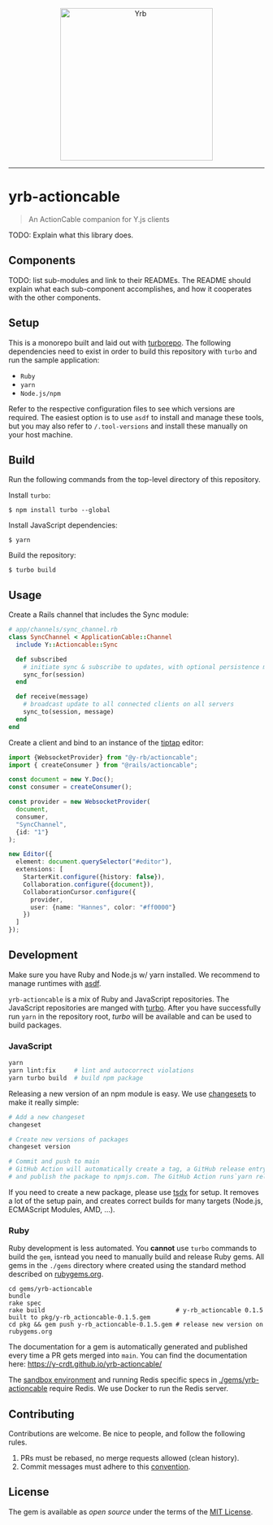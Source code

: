 <p align="center">
  <img alt="Yrb" src="./docs/assets/logo.png" width="300" />
</p>

---

# yrb-actioncable

> An ActionCable companion for Y.js clients

TODO: Explain what this library does.

## Components

TODO: list sub-modules and link to their READMEs. The README should explain what
each sub-component accomplishes, and how it cooperates with the other components.

## Setup

This is a monorepo built and laid out with [turborepo](https://turbo.build).
The following dependencies need to exist in order to build this repository
with `turbo` and run the sample application:

- `Ruby`
- `yarn`
- `Node.js/npm`

Refer to the respective configuration files to see which versions are required.
The easiest option is to use `asdf` to install and manage these tools, but you
may also refer to `/.tool-versions` and install these manually on your host machine.

## Build

Run the following commands from the top-level directory of this repository.

Install `turbo`:

```shell
$ npm install turbo --global
```

Install JavaScript dependencies:

```shell
$ yarn
```

Build the repository:

```shell
$ turbo build
```

## Usage

Create a Rails channel that includes the Sync module:

```ruby
# app/channels/sync_channel.rb
class SyncChannel < ApplicationCable::Channel
  include Y::Actioncable::Sync

  def subscribed
    # initiate sync & subscribe to updates, with optional persistence mechanism
    sync_for(session)
  end

  def receive(message)
    # broadcast update to all connected clients on all servers
    sync_to(session, message)
  end
end
```

Create a client and bind to an instance of the [tiptap](https://tiptap.dev/)
editor:

```typescript
import {WebsocketProvider} from "@y-rb/actioncable";
import { createConsumer } from "@rails/actioncable";

const document = new Y.Doc();
const consumer = createConsumer();

const provider = new WebsocketProvider(
  document,
  consumer,
  "SyncChannel",
  {id: "1"}
);

new Editor({
  element: document.querySelector("#editor"),
  extensions: [
    StarterKit.configure({history: false}),
    Collaboration.configure({document}),
    CollaborationCursor.configure({
      provider,
      user: {name: "Hannes", color: "#ff0000"}
    })
  ]
});
```

## Development

Make sure you have Ruby and Node.js w/ yarn installed. We recommend to manage
runtimes with [asdf](https://asdf-vm.com/).

`yrb-actioncable` is a mix of Ruby and JavaScript repositories. The JavaScript
repositories are manged with [turbo](https://turbo.build/repo).
After you have successfully run `yarn` in the repository root, _turbo_ will be
available and can be used to build packages.

### JavaScript

```bash
yarn
yarn lint:fix     # lint and autocorrect violations
yarn turbo build  # build npm package
```

Releasing a new version of an npm module is easy. We use
[changesets](https://github.com/changesets/changesets/blob/main/docs/intro-to-using-changesets.md)
to make it really simple:

```bash
# Add a new changeset
changeset

# Create new versions of packages
changeset version

# Commit and push to main
# GitHub Action will automatically create a tag, a GitHub release entry, build
# and publish the package to npmjs.com. The GitHub Action runs`yarn release`.
```

If you need to create a new package, please use [tsdx](https://tsdx.io/) for
setup. It removes a lot of the setup pain, and creates correct builds for
many targets (Node.js, ECMAScript Modules, AMD, …).

### Ruby

Ruby development is less automated. You **cannot** use `turbo` commands to build
the `gem`, isntead you need to manually build and release Ruby gems. All gems
in the `./gems` directory where created using the standard method described on
[rubygems.org](https://guides.rubygems.org/make-your-own-gem/).

```
cd gems/yrb-actioncable
bundle
rake spec
rake build                                    # y-rb_actioncable 0.1.5 built to pkg/y-rb_actioncable-0.1.5.gem
cd pkg && gem push y-rb_actioncable-0.1.5.gem # release new version on rubygems.org
```

The documentation for a gem is automatically generated and published every time
a PR gets merged into `main`. You can find the documentation here:
https://y-crdt.github.io/yrb-actioncable/

The [sandbox environment](./examples/collaborative-text-editor) and running
Redis specific specs in [./gems/yrb-actioncable](./gems/yrb-actioncable) require
Redis. We use Docker to run the Redis server.

## Contributing

Contributions are welcome. Be nice to people, and follow the following rules.

1. PRs must be rebased, no merge requests allowed (clean history).
2. Commit messages must adhere to this [convention](https://github.com/angular/angular/blob/main/CONTRIBUTING.md#commit).

## License

The gem is available as *open source* under the terms of the
[MIT License](https://opensource.org/licenses/MIT).
